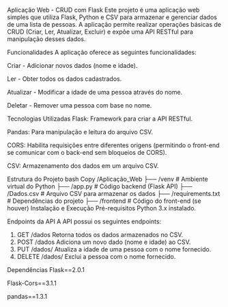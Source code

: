 Aplicação Web - CRUD com Flask
Este projeto é uma aplicação web simples que utiliza Flask, Python e CSV para armazenar e gerenciar dados de uma lista de pessoas. A aplicação permite realizar operações básicas de CRUD (Criar, Ler, Atualizar, Excluir) e expõe uma API RESTful para manipulação desses dados.

Funcionalidades
A aplicação oferece as seguintes funcionalidades:

Criar - Adicionar novos dados (nome e idade).

Ler - Obter todos os dados cadastrados.

Atualizar - Modificar a idade de uma pessoa através do nome.

Deletar - Remover uma pessoa com base no nome.

Tecnologias Utilizadas
Flask: Framework para criar a API RESTful.

Pandas: Para manipulação e leitura do arquivo CSV.

CORS: Habilita requisições entre diferentes origens (permitindo o front-end se comunicar com o back-end sem bloqueios de CORS).

CSV: Armazenamento dos dados em um arquivo CSV.

Estrutura do Projeto
bash
Copy
/Aplicação_Web
    ├── /venv                 # Ambiente virtual do Python
    ├── /app.py               # Código backend (Flask API)
    ├── /Dados.csv            # Arquivo CSV para armazenar os dados
    ├── /requirements.txt     # Dependências do projeto
    ├── /frontend             # Código do front-end (se houver)
Instalação e Execução
Pré-requisitos
Python 3.x instalado.

Endpoints da API
A API possui os seguintes endpoints:

1. GET /dados
Retorna todos os dados armazenados no CSV.
2. POST /dados
Adiciona um novo dado (nome e idade) ao CSV.
3. PUT /dados/<nome>
Atualiza a idade de uma pessoa com o nome fornecido.
4. DELETE /dados/<nome>
Exclui a pessoa com o nome fornecido.

Dependências
Flask==2.0.1

Flask-Cors==3.1.1

pandas==1.3.1
